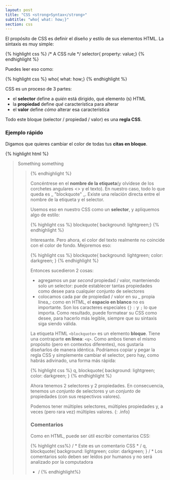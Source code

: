 ```yaml
---
layout: post
title: "CSS <strong>Syntax</strong>"
subtitle: "who{ what: how;}"
section: css
---
```


El propósito de CSS es definir el diseño _y_ estilo de sus elementos HTML. La sintaxis es muy simple:

{% highlight css %}
/* A CSS rule */
selector{ property: value;}
{% endhighlight %}

Puedes leer eso como:

{% highlight css %}
who{ what: how;}
{% endhighlight %}

CSS es un proceso de 3 partes:

* el **selector** define a _quién_ está dirigido, qué elemento (s) HTML
* la **propiedad** define _qué_ característica para alterar
* el **valor** define _cómo_ alterar esa característica

Todo este bloque (selector / propiedad / valor) es una **regla CSS**.

### Ejemplo rápido

Digamos que quieres cambiar el color de todas tus **citas en bloque**.

{% highlight html %}
<blockquote>Something something<blockquote>
{% endhighlight %}

Concéntrese en el **nombre de la etiqueta**(y olvídese de los corchetes angulares <> y el texto). En nuestro caso, todo lo que queda es _ "blockquote" _. Existe una relación directa entre el nombre de la etiqueta y el selector.

Usemos eso en nuestro CSS como un **selector**, y apliquemos algo de estilo:

{% highlight css %}
blockquote{ background: lightgreen;}
{% endhighlight %}

Interesante. Pero ahora, el color del texto realmente no coincide con el color de fondo. Mejoremos eso:

{% highlight css %}
blockquote{
  background: lightgreen;
  color: darkgreen;
}
{% endhighlight %}

Entonces sucedieron 2 cosas:

* agregamos un par _second_ propiedad / valor, manteniendo solo _un_ selector: puede establecer tantas propiedades como desee para cualquier conjunto de selectores
* colocamos cada par de propiedad / valor en su _ propia línea_: como en HTML, el **espacio en blanco** no es importante. Son los caracteres especiales `{}` `:` y `;` lo que importa. Como resultado, puede formatear su CSS como desee, para hacerlo más legible, siempre que su sintaxis siga siendo válida.

La etiqueta HTML `<blockquote>` es un elemento **bloque**. Tiene una contraparte **en línea**: `<q>`. Como ambos tienen el mismo propósito (pero en contextos diferentes), nos gustaría diseñarlos de manera idéntica. Podríamos copiar y pegar la regla CSS y simplemente cambiar el selector, pero hay, como habrás adivinado, una forma más rápida:

{% highlight css %}
q,
blockquote{
  background: lightgreen;
  color: darkgreen;
}
{% endhighlight %}

Ahora tenemos 2 selectores y 2 propiedades. En consecuencia, tenemos un _conjunto_ de selectores y un _conjunto_ de propiedades (con sus respectivos valores).

Podemos tener múltiples selectores, múltiples propiedades y, a veces (pero rara vez) múltiples valores.
{: .info}

### Comentarios

Como en HTML, puede ser útil escribir comentarios CSS:

{% highlight css%}
/ * Este es un comentario CSS * /
q,
blockquote{
  background: lightgreen;
  color: darkgreen;
}
/ *
Los comentarios solo deben ser leídos por humanos
y no será analizado por la computadora
* /
{% endhighlight%}